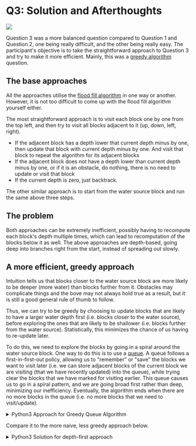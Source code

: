 # Q3: Solution and Afterthoughts

![](/imgs/recess_week_challenge/iritgating.jpg)

Question 3 was a more balanced question compared to Question 1 and Question 2, one being really difficult, and the other being really easy. The participant's objective is to take the straightforward approach to Question 3 and try to make it more efficient. Mainly, this was a [greedy algorithm](https://brilliant.org/wiki/greedy-algorithm/) question.

## The base approaches

All the approaches utilise the [flood fill algorithm](https://en.wikipedia.org/wiki/Flood_fill) in one way or another. However, it is not too difficult to come up with the flood fill algorithm yourself either.

The most straightforward approach is to visit each block one by one from the top left, and then try to visit all blocks adjacent to it (up, down, left, right).

- If the adjacent block has a depth lower that current depth minus by one, then update that block with current depth minus by one. And visit that block to repeat the algorithm for its adjacent blocks
- If the adjacent block does not have a depth lower than current depth minus by one, or if it is an obstacle, do nothing, there is no need to update or visit that block
- If the current depth is zero, just backtrack.

The other similar approach is to start from the water source block and run the same above three steps.

## The problem

Both approaches can be extremely inefficient, possibly having to recompute each block's depth multiple times, which can lead to recomputation of the blocks below it as well. The above approaches are depth-based, going deep into branches right from the start, instead of spreading out slowly.

## A more efficient, greedy approach

Intuition tells us that blocks closer to the water source block are more likely to be deeper (more water) than blocks further from it. Obstacles may complicate things and the bove may not always hold true as a result, but it is still a good general rule of thumb to follow.

Thus, we can try to be greedy by choosing to update blocks that are likely to have a larger water depth first (i.e. blocks closer to the water source), before exploring the ones that are likely to be shallower (i.e. blocks further from the water source). Statistically, this minimizes the chance of us having to re-update later.

To do this, we need to explore the blocks by going in a spiral around the water source block. One way to do this is to use a [queue](https://www.geeksforgeeks.org/queue-data-structure/). A queue follows a first-in-first-out policy, allowing us to "remember" or "save" the blocks we want to visit later (i.e. we can store adjacent blocks of the current block we are visiting (that we have recently updated) into the queue), while trying clear the blocks that we have marked for visiting earlier. This queue causes us to go in a spiral pattern, and we are going broad first rather than deep, minimizing our inefficiency. Eventually, the algorithm ends when there are no more blocks in the queue (i.e. no more blocks that we need to visit/update).

<details>
<summary>Python3 Approach for Greedy Queue Algorithm</summary>

```python
def flood(grid, r, c, depth, x, y):
  # For loop algorithm (function that calls itself) that uses a queue
  if depth == 1:
    # If water depth is one, there is no need to update anything else
    return
  Q = []  # Initialise Queue to be empty
  Q.append((r, c, depth)) # Add water source block's position and depth to the queue
  while len(Q) != 0:
    # While queue is not empty, visit all the blocks in the queue, FIFO
    (nx, ny, d) = Q.pop(0)  # Visit block at the start of the queue
    for (i, j) in [(nx-1, ny), (nx+1, ny),(nx, ny-1), (nx, ny+1)]:
      # Try to see if adjacent blocks need to be updated
      if i < x and i >= 0 and j < y and j >= 0 \
        and grid[i][j] >= 0 and grid[i][j] < d -1:
        # If adjacent blocks have lower water depth and current -1
        # and are within boundaries
        grid[i][j] = d - 1  # Set their new water depth to current depth - 1
        Q.append((i, j, d - 1)) # Since water depth was updated for that block
        # Might need to update depth of blocks adjacent to it, so add to queue

rows, cols, depth = [int(i) for i in input().split()]
grid = [[0 for i in range(cols)] for j in range(rows)]
water_r = 0
water_c = 0
for row in range(rows):
  # We store the source block's water depth
  # Any blocks is an obstacle is marked with -1
  # All other blocks are marked as 0
  s = input().split()
  for col in range(cols):
    if s[col] == "X":
      grid[row][col] = -1
    elif s[col] == ".":
      grid[row][col] = 0
    else:
      grid[row][col] = int(s[col])
      water_r = row
      water_c = col

flood(grid, water_r, water_c, depth, rows, cols)
# Result obtained, just convert it into the format requested by qn
for row in range(rows):
  for col in range(cols):
    if grid[row][col] == 0:
      print('.', end=" ")
    elif grid[row][col] == -1:
      print('X', end=" ")
    else:
      print(grid[row][col], end=" ")
  print()

```

</details>

Compare it to the more naive, less greedy approach below.

<details>
<summary>Python3 Solution for depth-first approach</summary>

```python

def flood(grid, r, c, depth, x, y):
  # Recursive algorithm (function that calls itself). Function will continue to invoke itself until depth == 1.
  if depth == 1:
    return
  for (i, j) in [(r-1, c), (r+1, c), (r, c-1), (r, c+1)]:
    if i < x and i >= 0 and j < y and j >= 0 \
      and grid[i][j] >= 0 and grid[i][j] < depth -1:
        # The surrounding / adjacent cells cannot have a depth that is more than 1 below the current cell.
        # Hence, if it is, change it to just 1 below current cell
        grid[i][j] = depth - 1
        flood(grid, i, j, depth - 1, x, y)

rows, cols, depth = [int(i) for i in input().split()]
grid = [[0] * cols for _ in range(rows)]
water_r = 0
water_c = 0

# Convert '.' and 'X' to -1 and 0 first. If it is the source of water, just convert to int.
for row in range(rows):
    s = input().split()
    for col in range(cols):

        if s[col] == "X":
            grid[row][col] = -1
        elif s[col] == ".":
            grid[row][col] = 0
        else:
            grid[row][col] = int(s[col])
            water_r = row
            water_c = col

flood(grid, water_r, water_c, depth, rows, cols)

# Result obtained, just convert it into the format requested by qn
for row in range(rows):
    for col in range(cols):
        if grid[row][col] == 0:
            print('.', end=" ")
        elif grid[row][col] == -1:
            print('X', end=" ")
        else:
            print(grid[row][col], end=" ")
    print()

```

</details>

